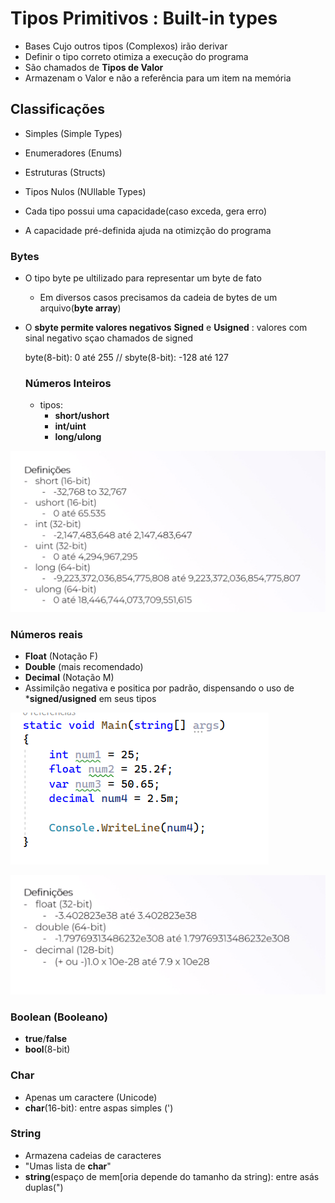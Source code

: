 # Tipos Primitivos : Built-in types
- Bases Cujo outros tipos (Complexos) irão derivar
- Definir o tipo correto otimiza a execução do programa
- São chamados de **Tipos de Valor**
- Armazenam o Valor e não a referência para um item na memória

## Classificações
- Simples (Simple Types)
- Enumeradores (Enums)
- Estruturas (Structs)
- Tipos Nulos (NUllable Types)

- Cada tipo possui uma capacidade(caso exceda, gera erro)
- A capacidade pré-definida ajuda na otimizção do programa

### Bytes
- O tipo byte pe ultilizado para representar um byte de fato
  - Em diversos casos precisamos da cadeia de bytes de um arquivo(**byte array**)
- O **sbyte permite valores negativos**
**Signed** e **Usigned** : valores com sinal negativo sçao chamados de signed
  
  byte(8-bit): 0 até 255 // sbyte(8-bit): -128 até 127

  ### Números Inteiros
  - tipos:
    - **short/ushort**
    - **int/uint**
    - **long/ulong**

![imgPrimitivos](https://raw.githubusercontent.com/angelafrocha/CursoBalta/master/Fundamentos/Linguagem/TiposPrimitivos/imagens/tipos%20inteiros.png)

### Números reais
- **Float** (Notação F)
- **Double** (mais recomendado)
- **Decimal** (Notação M)
- Assimilção negativa e positica por padrão, dispensando o uso de ***signed/usigned** em seus tipos

![](https://github.com/angelafrocha/CursoBalta/blob/master/Fundamentos/Linguagem/TiposPrimitivos/imagens/fm.png?raw=true)

![](https://github.com/angelafrocha/CursoBalta/blob/master/Fundamentos/Linguagem/TiposPrimitivos/imagens/reais.png?raw=true)

### Boolean (Booleano)
- **true**/**false**
- **bool**(8-bit)

### Char
- Apenas um caractere (Unicode)
- **char**(16-bit): entre aspas simples (')

### String
- Armazena cadeias de caracteres
- "Umas lista de **char**"
- **string**(espaço de mem[oria depende do tamanho da string): entre asás duplas(")
